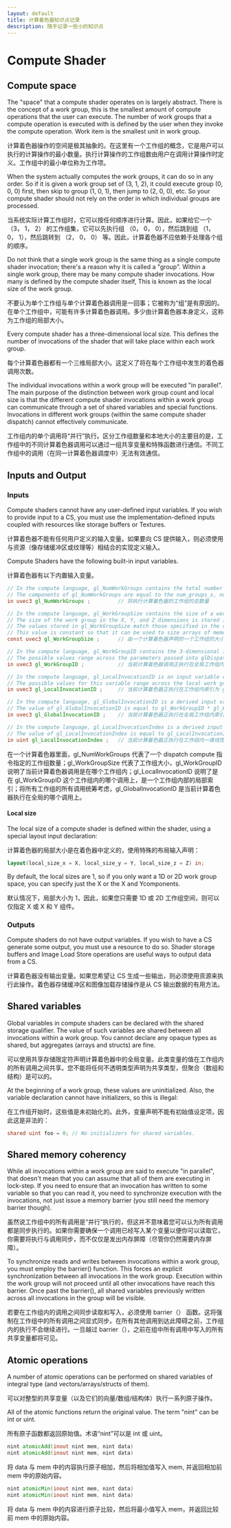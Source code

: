 ```yaml
---
layout: default
title: 计算着色器知识点记录
description: 随手记录一些小的知识点
---
```


# Compute Shader

## Compute space

The "space" that a compute shader operates on is largely abstract. There is the concept of a work group, this is the smallest amount of compute operations that the user can execute. The number of work groups that a compute operation is executed with is defined by the user when they invoke the compute operation. Work item is the smallest unit in work group.

计算着色器操作的空间是极其抽象的。在这里有一个工作组的概念，它是用户可以执行的计算操作的最小数量。执行计算操作的工作组数由用户在调用计算操作时定义。工作组中的最小单位称为工作项。

When the system actually computes the work groups, it can do so in any order. So if it is given a work group set of (3, 1, 2), it could execute group (0, 0, 0) first, then skip to group (1, 0, 1), then jump to (2, 0, 0), etc. So your compute shader should not rely on the order in which individual groups are processed.

当系统实际计算工作组时，它可以按任何顺序进行计算。因此，如果给它一个 （3， 1， 2） 的工作组集，它可以先执行组 （0， 0， 0），然后跳到组 （1， 0， 1），然后跳转到 （2， 0， 0） 等。因此，计算着色器不应依赖于处理各个组的顺序。

Do not think that a single work group is the same thing as a single compute shader invocation; there's a reason why it is called a "group". Within a single work group, there may be many compute shader invocations. How many is defined by the compute shader itself, This is known as the local size of the work group.

不要认为单个工作组与单个计算着色器调用是一回事；它被称为“组”是有原因的。在单个工作组中，可能有许多计算着色器调用。多少由计算着色器本身定义，这称为工作组的局部大小。

Every compute shader has a three-dimensional local size. This defines the number of invocations of the shader that will take place within each work group.

每个计算着色器都有一个三维局部大小。这定义了将在每个工作组中发生的着色器调用次数。

The individual invocations within a work group will be executed "in parallel". The main purpose of the distinction between work group count and local size is that the different compute shader invocations within a work group can communicate through a set of shared variables and special functions. Invocations in different work groups (within the same compute shader dispatch) cannot effectively communicate. 

工作组内的单个调用将“并行”执行。区分工作组数量和本地大小的主要目的是，工作组中的不同计算着色器调用可以通过一组共享变量和特殊函数进行通信。不同工作组中的调用（在同一计算着色器调度中）无法有效通信。

## Inputs and Output

### Inputs
Compute shaders cannot have any user-defined input variables. If you wish to provide input to a CS, you must use the implementation-defined inputs coupled with resources like storage buffers or Textures. 

计算着色器不能有任何用户定义的输入变量。如果要向 CS 提供输入，则必须使用与资源（像存储缓冲区或纹理等）相结合的实现定义输入。

Compute Shaders have the following built-in input variables.

计算着色器有以下内置输入变量。


```glsl
// In the compute language, gl_NumWorkGroups contains the total number of work groups that will execute the compute shader. 
// The components of gl_NumWorkGroups are equal to the num_groups_x, num_groups_y, and num_groups_z parameters passed to the glDispatchCompute command.
in uvec3 gl_NumWorkGroups ;         // 将执行计算着色器的工作组的总数量

// In the compute language, gl_WorkGroupSize contains the size of a workgroup declared by a compute shader. 
// The size of the work group in the X, Y, and Z dimensions is stored in the x, y, and z components of gl_WorkGroupSize. 
// The values stored in gl_WorkGroupSize match those specified in the required local_size_x, local_size_y, and local_size_z layout qualifiers for the current shader. 
// This value is constant so that it can be used to size arrays of memory that can be shared within the local work group.
const uvec3 gl_WorkGroupSize ;      // 由一个计算着色器声明的一个工作组的大小

// In the compute language, gl_WorkGroupID contains the 3-dimensional index of the global work group that the current compute shader invocation is executing within. 
// The possible values range across the parameters passed into glDispatchCompute, i.e., from (0, 0, 0) to (gl_NumWorkGroups.x - 1, gl_NumWorkGroups.y - 1, gl_NumWorkGroups.z - 1).
in uvec3 gl_WorkGroupID ;           // 当前计算着色器调用正执行在全局工作组内索引为 gl_WorkGroupID 的工作组上，即代表了当前计算着色器调用发生在哪个工作组内

// In the compute language, gl_LocalInvocationID is an input variable containing the n-dimensional index of the local work invocation within the work group that the current shader is executing in. 
// The possible values for this variable range across the local work group size, i.e., (0,0,0) to (gl_WorkGroupSize.x - 1, gl_WorkGroupSize.y - 1, gl_WorkGroupSize.z - 1).
in uvec3 gl_LocalInvocationID ;     // 当前计算着色器正执行在工作组内索引为 gl_LocalInvocationID 的局部工作调用里，即代表了当前计算着色器调用发生在工作组内的哪个位置

// In the compute language, gl_GlobalInvocationID is a derived input variable containing the n-dimensional index of the work invocation within the global work group that the current shader is executing on. 
// The value of gl_GlobalInvocationID is equal to gl_WorkGroupID * gl_WorkGroupSize + gl_LocalInvocationID.
in uvec3 gl_GlobalInvocationID ;    // 当前计算着色器正执行在全局工作组内索引为 gl_GlobalInvocationID 的工作调用上

// In the compute language, gl_LocalInvocationIndex is a derived input variable containing the 1-dimensional linearized index of the work invocation within the work group that the current shader is executing on. 
// The value of gl_LocalInvocationIndex is equal to gl_LocalInvocationID.z * gl_WorkGroupSize.x * gl_WorkGroupSize.y + gl_LocalInvocationID.y * gl_WorkGroupSize.x + gl_LocalInvocationID.x.
in uint gl_LocalInvocationIndex ;   // 当前计算着色器正执行在工作组内一维线性索引为 gl_LocalInvocationIndex 的工作调用上。是区别于局部工作调用的三维索引 gl_LocalInvocationID，对工作组内的所有调用按一维线性排序，依次为每个调用安排一个一维索引值，这个索引值就是 gl_LocalInvocationIndex 的值
```

在一个计算着色器里面，gl_NumWorkGroups 代表了一个 dispatch compute 指令指定的工作组数量；gl_WorkGroupSize 代表了工作组大小，gl_WorkGroupID 说明了当前计算着色器调用是在哪个工作组内；gl_LocalInvocationID 说明了是在 gl_WorkGroupID 这个工作组内的哪个调用上，是一个工作组内部的局部索引；将所有工作组的所有调用统筹考虑，gl_GlobalInvocationID 是当前计算着色器执行在全局的哪个调用上。

#### Local size

The local size of a compute shader is defined within the shader, using a special layout input declaration:

计算着色器的局部大小是在着色器中定义的，使用特殊的布局输入声明：

```glsl
layout(local_size_x = X​, local_size_y = Y​, local_size_z = Z​) in;
```

By default, the local sizes are 1, so if you only want a 1D or 2D work group space, you can specify just the X​ or the X​ and Y​ components.

默认情况下，局部大小为 1，因此，如果您只需要 1D 或 2D 工作组空间，则可以仅指定 X 或 X 和 Y 组件。

### Outputs
Compute shaders do not have output variables. If you wish to have a CS generate some output, you must use a resource to do so. Shader storage buffers and Image Load Store operations are useful ways to output data from a CS.

计算着色器没有输出变量。如果您希望让 CS 生成一些输出，则必须使用资源来执行此操作。着色器存储缓冲区和图像加载存储操作是从 CS 输出数据的有用方法。

## Shared variables

Global variables in compute shaders can be declared with the shared storage qualifier. The value of such variables are shared between all invocations within a work group. You cannot declare any opaque types as shared, but aggregates (arrays and structs) are fine.

可以使用共享存储限定符声明计算着色器中的全局变量。此类变量的值在工作组内的所有调用之间共享。您不能将任何不透明类型声明为共享类型，但聚合（数组和结构）是可以的。

At the beginning of a work group, these values are uninitialized. Also, the variable declaration cannot have initializers, so this is illegal:

在工作组开始时，这些值是未初始化的。此外，变量声明不能有初始值设定项，因此这是非法的：

```glsl
shared uint foo = 0; // No initializers for shared variables.
```

## Shared memory coherency

While all invocations within a work group are said to execute "in parallel", that doesn't mean that you can assume that all of them are executing in lock-step. If you need to ensure that an invocation has written to some variable so that you can read it, you need to synchronize execution with the invocations, not just issue a memory barrier (you still need the memory barrier though).

虽然说工作组中的所有调用是“并行”执行的，但这并不意味着您可以认为所有调用都是同步执行的。如果你需要确保一个调用已经写入某个变量以便你可以读取它，你需要将执行与调用同步，而不仅仅是发出内存屏障（尽管你仍然需要内存屏障）。

To synchronize reads and writes between invocations within a work group, you must employ the barrier() function. This forces an explicit synchronization between all invocations in the work group. Execution within the work group will not proceed until all other invocations have reach this barrier. Once past the barrier(), all shared variables previously written across all invocations in the group will be visible.

若要在工作组内的调用之间同步读取和写入，必须使用 barrier（） 函数。这将强制在工作组中的所有调用之间显式同步。在所有其他调用到达此障碍之前，工作组内的执行不会继续进行。一旦越过 barrier（），之前在组中所有调用中写入的所有共享变量都将可见。

## Atomic operations

A number of atomic operations can be performed on shared variables of integral type (and vectors/arrays/structs of them). 

可以对整型的共享变量（以及它们的向量/数组/结构体）执行一系列原子操作。

All of the atomic functions return the original value. The term "nint" can be int or uint.

所有原子函数都返回原始值。术语“nint”可以是 int 或 uint。

```glsl
nint atomicAdd(inout nint mem​, nint data​)
nint atomicAdd(inout nint mem, nint data)
```
将 data​ 与 mem 中的内容执行原子相加，然后将相加值写入 mem, 并返回相加前 mem 中的原始内容。

```glsl
nint atomicMin(inout nint mem​, nint data​)
nint atomicMin(inout nint mem, nint data)
```
将 data 与 mem 中的内容进行原子比较，然后将最小值写入 mem，并返回比较前 mem 中的原始内容。